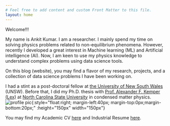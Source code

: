 ```yaml
---
# Feel free to add content and custom Front Matter to this file.
layout: home
---
```


<span style="color:black; font-family:Sans; font-size: 1em;">
</span>


Welcome!!!

My name is Ankit Kumar. I am a researcher. I mainly spend my time on solving physics problems related to non-equilibrium
phenomena. However, recently I developed a great interest in Machine learning (ML) and Artificial intelligence (AI).
Now, I am keen to use my physics knowledge to understand complex problems using data science tools.

On this blog (website), you may find a flavor of my research, projects, and a collection of data science problems I have
been working on.

I had a stint as a post-doctoral fellow at [the University of New South Wales](https://www.unsw.edu.au) (UNSW). Before that, I did
my Ph.D. thesis with [Prof. Alexander F. Kemper (Lex)](https://www.physics.ncsu.edu/kemperlab/ ) at [North Carolina
State University](https://physics.ncsu.edu) in condensed matter physics. 
![profile pic](../images/profile.png){:style="float:right; margin-left:40px; margin-top:0px;margin-bottom:20px;" :height="150px" width="150px"}


You may find my Academic CV [here]( ../docs/CV_Academics.pdf) and Industrial Resume [here](../docs/CV_Indus.pdf).


